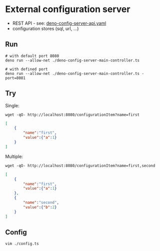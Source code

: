 
# External configuration server

- REST API - see: [deno-config-server-api.yaml](deno-config-server-api.yaml)
- configuration stores (sql, url, ...)

## Run

```shell
# with default port 8080
deno run --allow-net ./deno-config-server-main-controller.ts

# with defined port
deno run --allow-net ./deno-config-server-main-controller.ts -port=8081
```

## Try

Single:

```shell
wget -qO- http://localhost:8080/configurationItem?name=first
```

```json
[
    {
        "name":"first",
        "value":{"a":1}
    }
]
```

Multiple:

```shell
wget -qO- http://localhost:8080/configurationItem?name=first,second
```

```json
[
    {
        "name":"first",
        "value":{"a":1}
    },
    {
        "name":"second",
        "value":{"b":2}
    }
]
```

## Config

```shell
vim ./config.ts
```
